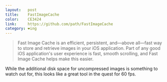 ```yaml
---
layout:   post
title:    FastImageCache
color:    CE3424
link:     https://github.com/path/FastImageCache
category: ❤ing
---
```


> Fast Image Cache is an efficient, persistent, and—above all—fast way to store
> and retrieve images in your iOS application. Part of any good iOS
> application's user experience is fast, smooth scrolling, and Fast Image Cache
> helps make this easier.

While the additional disk space for uncompressed images is something to watch
out for, this looks like a great tool in the quest for 60 fps.
